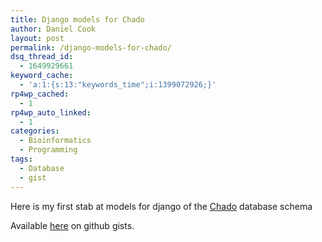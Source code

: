 ```yaml
---
title: Django models for Chado
author: Daniel Cook
layout: post
permalink: /django-models-for-chado/
dsq_thread_id:
  - 1649929661
keyword_cache:
  - 'a:1:{s:13:"keywords_time";i:1399072926;}'
rp4wp_cached:
  - 1
rp4wp_auto_linked:
  - 1
categories:
  - Bioinformatics
  - Programming
tags:
  - Database
  - gist
---
```

Here is my first stab at models for django of the [Chado][1] database schema

<!--more-->

Available [here][2] on github gists.

 [1]: http://gmod.org/wiki/Chado_-_Getting_Started
 [2]: https://gist.github.com/danielecook/4494488